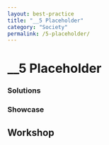 ```yaml
---
layout: best-practice
title: "__5 Placeholder"
category: "Society"
permalink: /5-placeholder/
---
```


# __5 Placeholder

### Solutions

### Showcase

## Workshop